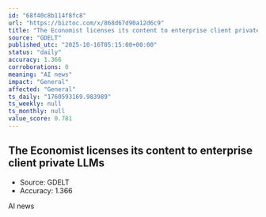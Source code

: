 ```yaml
---
id: "68f40c8b114f8fc8"
url: "https://biztoc.com/x/868d67d90a12d6c9"
title: "The Economist licenses its content to enterprise client private LLMs"
source: "GDELT"
published_utc: "2025-10-16T05:15:00+00:00"
status: "daily"
accuracy: 1.366
corroborations: 0
meaning: "AI news"
impact: "General"
affected: "General"
ts_daily: "1760593169.983989"
ts_weekly: null
ts_monthly: null
value_score: 0.781
---
```

## The Economist licenses its content to enterprise client private LLMs

- Source: GDELT
- Accuracy: 1.366

AI news
